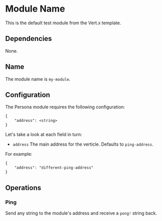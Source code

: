 # Module Name

This is the default test module from the Vert.x template.

## Dependencies

None.

## Name

The module name is `my-module`.

## Configuration

The Persona module requires the following configuration:

    {
        "address": <string>
    }

Let's take a look at each field in turn:

* `address` The main address for the verticle. Defaults to `ping-address`.

For example:

    {
        "address": "different-ping-address"
    }

## Operations

### Ping
Send any string to the module's address and receive a `pong!` string back.